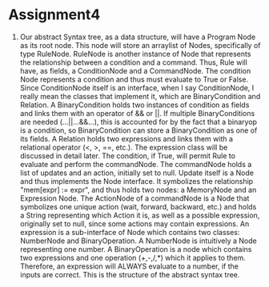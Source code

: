 # Assignment4

1. Our abstract Syntax tree, as a data structure, will have a Program Node as its root node. This node will store an arraylist of Nodes, specifically of type RuleNode. RuleNode is another instance of Node that represents the relationship between a condition and a command. Thus, Rule will have, as fields, a ConditionNode and a CommandNode. The condition Node represents a condition and thus must evaluate to True or False. Since ConditionNode itself is an interface, when I say ConditionNode, I really mean the classes that implement it, which are BinaryCondition and Relation. A BinaryCondition holds two instances of condition as fields and links them with an operator of && or ||. If multiple BinaryConditions are needed (...||...&&...), this is accounted for by the fact that a binaryop is a condition, so BinaryCondition can store a BinaryCondition as one of its fields. A Relation holds two expressions and links them with a relational operator (<, >, ==, etc.). The expression class will be discussed in detail later. The condition, if True, will permit Rule to evaluate and perform the commandNode. The commandNode holds a list of updates and an action, initially set to null. Update itself is a Node and thus implements the Node interface. It symbolizes the relationship "mem[expr] := expr", and thus holds two nodes: a MemoryNode and an Expression Node. The ActionNode of a commandNode is a Node that symbolizes one unique action (wait, forward, backward, etc.) and holds a String representing which Action it is, as well as a possible expression, originally set to null, since some actions may contain expressions. An expression is a sub-interface of Node which contains two classes: NumberNode and BinaryOperation. A NumberNode is intuitively a Node representing one number. A BinaryOperation is a node which contains two expressions and one operation (+,-,/,*) which it applies to them. Therefore, an expression will ALWAYS evaluate to a number, if the inputs are correct. This is the structure of the abstract syntax tree.
